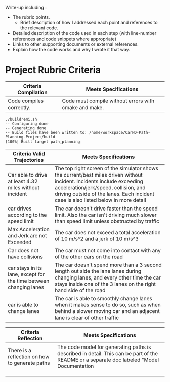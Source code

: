 Write-up including : 
- The rubric points.
  - Brief description of how I addressed each point and references to the relevant code.
- Detailed description of the code used in each step (with line-number references and code snippets where appropriate) 
- Links to other supporting documents or external references.
- Explain how the code works and why I wrote it that way.

# Project Rubric Criteria

| Criteria Compilation| Meets Specifications |
|-----------|----------------|
|Code compiles correctly.|Code must compile without errors with cmake and make.|

```
./buildremi.sh 
-- Configuring done
-- Generating done
-- Build files have been written to: /home/workspace/CarND-Path-Planning-Project/build
[100%] Built target path_planning
```

| Criteria Valid Trajectories| Meets Specifications |
|-----------|----------------|
|Car able to drive at least 4.32 miles without incident|The top right screen of the simulator shows the current/best miles driven without incident. Incidents include exceeding acceleration/jerk/speed, collision, and driving outside of the lanes. Each incident case is also listed below in more detail|
|car drives according to the speed limit|The car doesn't drive faster than the speed limit. Also the car isn't driving much slower than speed limit unless obstructed by traffic|
|Max Acceleration and Jerk are not Exceeded|The car does not exceed a total acceleration of 10 m/s^2 and a jerk of 10 m/s^3|
|Car does not have collisions|The car must not come into contact with any of the other cars on the road|
|car stays in its lane, except for the time between changing lanes|The car doesn't spend more than a 3 second length out side the lane lanes during changing lanes, and every other time the car stays inside one of the 3 lanes on the right hand side of the road|
|car is able to change lanes|The car is able to smoothly change lanes when it makes sense to do so, such as when behind a slower moving car and an adjacent lane is clear of other traffic|

| Criteria Reflection| Meets Specifications |
|-----------|----------------|
|There is a reflection on how to generate paths|The code model for generating paths is described in detail. This can be part of the README or a separate doc labeled "Model Documentation|
|||
|||
|||

